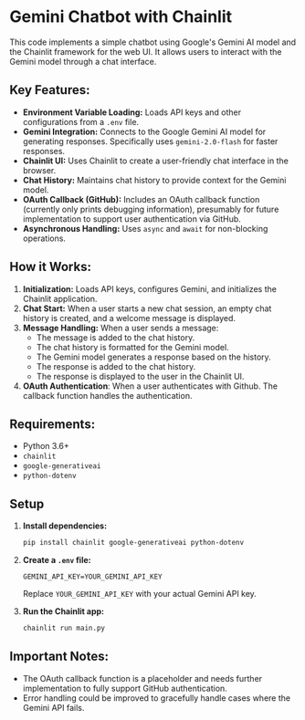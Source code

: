 # Gemini Chatbot with Chainlit

This code implements a simple chatbot using Google's Gemini AI model and the Chainlit framework for the web UI.  It allows users to interact with the Gemini model through a chat interface.

## Key Features:

*   **Environment Variable Loading:** Loads API keys and other configurations from a `.env` file.
*   **Gemini Integration:**  Connects to the Google Gemini AI model for generating responses. Specifically uses `gemini-2.0-flash` for faster responses.
*   **Chainlit UI:** Uses Chainlit to create a user-friendly chat interface in the browser.
*   **Chat History:** Maintains chat history to provide context for the Gemini model.
*   **OAuth Callback (GitHub):** Includes an OAuth callback function (currently only prints debugging information), presumably for future implementation to support user authentication via GitHub.
*   **Asynchronous Handling:** Uses `async` and `await` for non-blocking operations.

## How it Works:

1.  **Initialization:** Loads API keys, configures Gemini, and initializes the Chainlit application.
2.  **Chat Start:** When a user starts a new chat session, an empty chat history is created, and a welcome message is displayed.
3.  **Message Handling:** When a user sends a message:
    *   The message is added to the chat history.
    *   The chat history is formatted for the Gemini model.
    *   The Gemini model generates a response based on the history.
    *   The response is added to the chat history.
    *   The response is displayed to the user in the Chainlit UI.
4. **OAuth Authentication**: When a user authenticates with Github. The callback function handles the authentication.

## Requirements:

*   Python 3.6+
*   `chainlit`
*   `google-generativeai`
*   `python-dotenv`

## Setup

1.  **Install dependencies:**
    ```bash
    pip install chainlit google-generativeai python-dotenv
    ```

2.  **Create a `.env` file:**
    ```
    GEMINI_API_KEY=YOUR_GEMINI_API_KEY
    ```
    Replace `YOUR_GEMINI_API_KEY` with your actual Gemini API key.

3.  **Run the Chainlit app:**
    ```bash
    chainlit run main.py  
    ```

## Important Notes:

*   The OAuth callback function is a placeholder and needs further implementation to fully support GitHub authentication.
*   Error handling could be improved to gracefully handle cases where the Gemini API fails.


